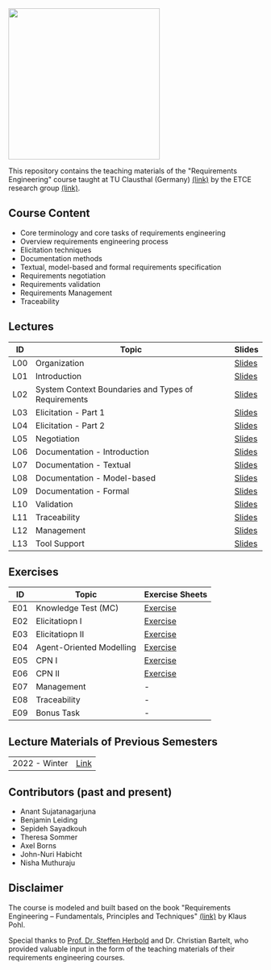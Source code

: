 <img src="https://www.presse.tu-clausthal.de/fileadmin/Presse/images/Corporate_Design/Logo/Logo_TUC_en_CMYK.jpg" width="300">

This repository contains the teaching materials of the "Requirements Engineering" course taught at TU Clausthal (Germany) [(link)](https://www.isse.tu-clausthal.de/en/) by the ETCE research group [(link)](https://etce-lab.com).

## Course Content

- Core terminology and core tasks of requirements engineering
- Overview requirements engineering process
- Elicitation techniques
- Documentation methods
- Textual, model-based and formal requirements specification
- Requirements negotiation
- Requirements validation
- Requirements Management
- Traceability


## Lectures

| ID    | Topic                         | Slides                                        |
|-------|-------------------------------|-----------------------------------------------|
| L00   | Organization                  | [Slides](RE-L00-Organization.pdf)             |
| L01   | Introduction                  | [Slides](RE-L01-Introduction.pdf)             |
| L02   | System Context Boundaries and Types of Requirements | [Slides](RE-L02-System-Context-Boundaries-and-Types-of-Requirements.pdf)                        |
| L03   | Elicitation - Part 1          | [Slides](RE-L03-Elicitation--Part-1.pdf)      |  
| L04   | Elicitation - Part 2          | [Slides](RE-L04-Elicitation--Part-2.pdf)      |  
| L05   | Negotiation                   | [Slides](RE-L05-Negotiation.pdf)              |  
| L06   | Documentation - Introduction  | [Slides](RE-L06-Documentation--Introduction.pdf)|
| L07   | Documentation - Textual       | [Slides](RE-L07-Documentation--Textual.pdf)   |
| L08   | Documentation - Model-based   | [Slides](RE-L08-Documentation--Model-based.pdf)|
| L09   | Documentation - Formal        | [Slides](RE-L09-Documentation--Formal.pdf)    |
| L10   | Validation                    | [Slides](RE-L10-Validation.pdf)               |
| L11   | Traceability                  | [Slides](RE-L11_Traceability.pdf)             |
| L12   | Management                    | [Slides](RE-L12_Management.pdf)               |
| L13   | Tool Support                  | [Slides](RE-L13_Tool-Support.pdf)             |


## Exercises

| ID    | Topic                                   | Exercise Sheets                                    |
|-------|-----------------------------------------|----------------------------------------------------|
| E01   | Knowledge Test (MC)                     | [Exercise](Exercises/E01-Knowledge-Test-MC/E01-Inital-MC-Knowledgetest.pdf)   |
| E02   | Elicitatiopn I                          | [Exercise](Exercises/E02-Elicitation-I/E02-Elicitation-I.pdf)        |
| E03   | Elicitatiopn II                         | [Exercise](Exercises/E02-Elicitation-II/E03-Elicitation-II.pdf)       |
| E04   | Agent-Oriented Modelling                | [Exercise](Exercises/E04-AOM/E04-AOM.pdf)                  |
| E05   | CPN I                                   | [Exercise](Exercises/E05-CPN-I/E05-CPN-I.pdf)                |
| E06   | CPN II                                  | [Exercise](Exercises/E06-CPN-II/E06-CPN-II.pdf)               |
| E07   | Management                              | - |
| E08   | Traceability                            | - |
| E09   | Bonus Task                              | - |

## Lecture Materials of Previous Semesters

|                |                                         | 
|----------------|-----------------------------------------|
| 2022 - Winter  | [Link](0_ARCHIVE/Winter-2022/README.md) |

## Contributors (past and present)
- Anant Sujatanagarjuna
- Benjamin Leiding
- Sepideh Sayadkouh
- Theresa Sommer
- Axel Borns
- John-Nuri Habicht
- Nisha Muthuraju

## Disclaimer

The course is modeled and built based on the book "Requirements Engineering – Fundamentals, Principles and Techniques" [(link)](https://link.springer.com/de/book/9783642125775) by Klaus Pohl.

Special thanks to [Prof. Dr. Steffen Herbold](https://www.fim.uni-passau.de/ai-engineering/) and Dr. Christian Bartelt, who provided valuable input in the form of the teaching materials of their requirements engineering courses.
